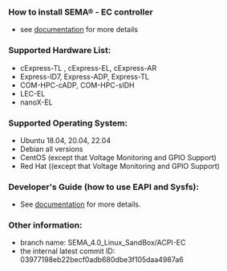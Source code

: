 
### How to install SEMA® - EC controller
* see [documentation](https://adlinktech.github.io/sema/HowToInstallonLinux.html) for more details


### Supported Hardware List:
* cExpress-TL , cExpress-EL, cExpress-AR
* Express-ID7, Express-ADP, Express-TL
* COM-HPC-cADP, COM-HPC-sIDH
* LEC-EL
* nanoX-EL

### Supported Operating System:
* Ubuntu 18.04, 20.04, 22.04
* Debian all versions
* CentOS (except that Voltage Monitoring and GPIO Support)
* Red Hat ((except that Voltage Monitoring and GPIO Support)


### Developer's Guide (how to use EAPI and Sysfs): 
* See [documentation](https://adlinktech.github.io/sema/DeveloperGuide.html) for more details.

   
### Other information:
* branch name: SEMA_4.0_Linux_SandBox/ACPI-EC
* the internal latest commit ID: 03977198eb22becf0adb680dbe3f105daa4987a6 

